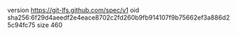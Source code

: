 version https://git-lfs.github.com/spec/v1
oid sha256:6f29d4aeedf2e4eace8702c2fd260b9fb914107f9b75662ef3a886d25c94fc75
size 460

